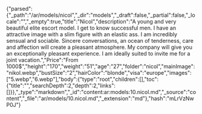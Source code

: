 {"parsed":{"_path":"/ar/models/nicol","_dir":"models","_draft":false,"_partial":false,"_locale":"","_empty":true,"title":"Nicol","description":"A young and very beautiful elite escort model. I get to know successful men. I have an attractive image with a slim figure with an elastic ass. I am incredibly sensual and sociable. Sincere conversations, an ocean of tenderness, care and affection will create a pleasant atmosphere. My company will give you an exceptionally pleasant experience. I am ideally suited to invite me for a joint vacation.","Price":"From 1000$","height":"170","weight":"51","age":"27","folder":"nicol","mainImage":"nikol.webp","bustSize":"2","hairColor":"blonde","visa":"europe","images":["5.webp","6.webp"],"body":{"type":"root","children":[],"toc":{"title":"","searchDepth":2,"depth":2,"links":[]}},"_type":"markdown","_id":"content:ar:models:10.nicol.md","_source":"content","_file":"ar/models/10.nicol.md","_extension":"md"},"hash":"mLrVzNwP0J"}